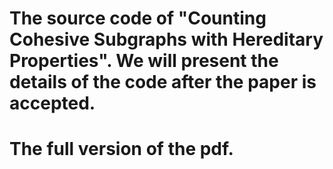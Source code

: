# The source code of "Counting Cohesive Subgraphs with Hereditary Properties". We will present the details of the code after the paper is accepted.

# The full version of the pdf.

